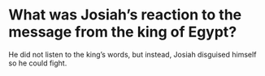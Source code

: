 # What was Josiah’s reaction to the message from the king of Egypt?

He did not listen to the king’s words, but instead, Josiah disguised himself so he could fight.
